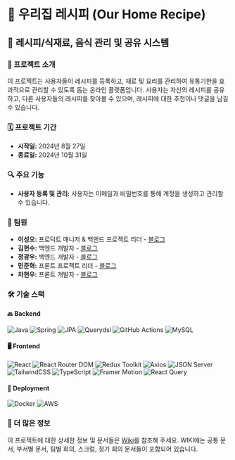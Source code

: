 # 🍚 우리집 레시피 (Our Home Recipe)

## 🍲 레시피/식재료, 음식 관리 및 공유 시스템

### 📖 프로젝트 소개
이 프로젝트는 사용자들이 레시피를 등록하고, 재료 및 요리를 관리하여 유통기한을 효과적으로 관리할 수 있도록 돕는 온라인 플랫폼입니다. 사용자는 자신의 레시피를 공유하고, 다른 사용자들의 레시피를 찾아볼 수 있으며, 레시피에 대한 추천이나 댓글을 남길 수 있습니다.

### 🗓️ 프로젝트 기간
- **시작일:** 2024년 8월 27일
- **종료일:** 2024년 10월 31일

### 🔍 주요 기능
- **사용자 등록 및 관리:** 사용자는 이메일과 비밀번호를 통해 계정을 생성하고 관리할 수 있습니다.

### 👥 팀원
- **이성오:** 프로덕트 매니저 & 백엔드 프로젝트 리더 - [블로그](https://elrdan.com)
- **김현수:** 백엔드 개발자 - [블로그](https://soo-develop.tistory.com)
- **정광우:** 백엔드 개발자 - [블로그](https://junggw96.tistory.com)
- **민준혁:** 프론트 프로젝트 리더 - [블로그](https://velog.io/@alswnsgur119/posts)
- **차현우:** 프론트 개발자 - [블로그](https://velog.io/@doggyfoot92)

### 🛠️ 기술 스택
#### 🔙 Backend
![Java](https://img.shields.io/badge/Java-007396?style=flat-square&logo=java&logoColor=white)
![Spring](https://img.shields.io/badge/Spring_Boot-6DB33F?style=flat-square&logo=spring-boot&logoColor=white)
![JPA](https://img.shields.io/badge/JPA-59666C?style=flat-square&logo=Hibernate&logoColor=white)
![Querydsl](https://img.shields.io/badge/Querydsl-0769AD?style=flat-square&logo=Querydsl&logoColor=white)
![GitHub Actions](https://img.shields.io/badge/GitHub_Actions-2088FF?style=flat-square&logo=github-actions&logoColor=white)
![MySQL](https://img.shields.io/badge/MySQL-4479A1?style=flat-square&logo=mysql&logoColor=white)

#### 🖥️ Frontend
![React](https://img.shields.io/badge/React-61DAFB?style=flat-square&logo=react&logoColor=white)
![React Router DOM](https://img.shields.io/badge/React%20Router-CA4245?style=flat-square&logo=react-router&logoColor=white)
![Redux Toolkit](https://img.shields.io/badge/Redux%20Toolkit-764ABC?style=flat-square&logo=redux&logoColor=white)
![Axios](https://img.shields.io/badge/Axios-5A29E4?style=flat-square&logo=axios&logoColor=white)
![JSON Server](https://img.shields.io/badge/JSON%20Server-323330?style=flat-square&logo=json&logoColor=white)
![TailwindCSS](https://img.shields.io/badge/TailwindCSS-06B6D4?style=flat-square&logo=tailwindcss&logoColor=white)
![TypeScript](https://img.shields.io/badge/TypeScript-3178C6?style=flat-square&logo=typescript&logoColor=white)
![Framer Motion](https://img.shields.io/badge/Framer%20Motion-0055FF?style=flat-square&logo=framer&logoColor=white)
![React Query](https://img.shields.io/badge/React%20Query-FF4154?style=flat-square&logo=react-query&logoColor=white)

#### 🚀 Deployment
![Docker](https://img.shields.io/badge/Docker-2496ED?style=flat-square&logo=docker&logoColor=white)
![AWS](https://img.shields.io/badge/AWS-232F3E?style=flat-square&logo=amazon-aws&logoColor=white)

### 📄 더 많은 정보
이 프로젝트에 대한 상세한 정보 및 문서들은 [Wiki](https://github.com/OurHomeRecipe/our-home-recipe-wiki/wiki)를 참조해 주세요. WIKI에는 공통 문서, 부서별 문서, 팀별 회의, 스크럼, 정기 회의 문서들이 포함되어 있습니다.

